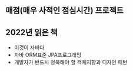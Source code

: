 ## 매점(매우 사적인 점심시간) 프로젝트

## 2022년 읽은 책
- 이것이 자바다
- 자바 ORM표준 JPA프로그래밍
- 개발자가 반드시 정복해야 할 객체지향과 디자인 패턴
